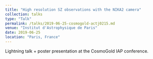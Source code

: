 ```yaml
---
title: "High resolution SZ observations with the NIKA2 camera"
collection: talks
type: "Talk"
permalink: /talks/2019-06-25-cosmogold-actj0215.md
venue: "Institut d'Astrophysique de Paris"
date: 2019-06-25
location: "Paris, France"
---
```


Lightning talk + poster presentation at the CosmoGold IAP conference.
